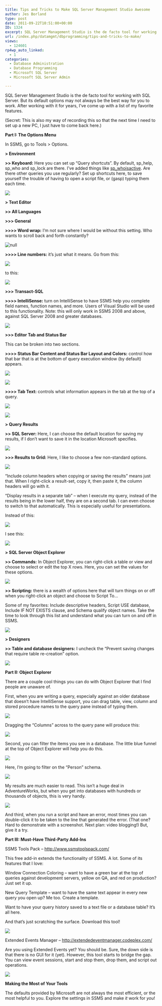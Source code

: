 ```yaml
---
title: Tips and Tricks to Make SQL Server Management Studio Awesome
author: Jes Borland
type: post
date: 2011-09-22T10:51:00+00:00
ID: 1324
excerpt: SQL Server Management Studio is the de facto tool for working with SQL Server. But its default options may not always be the best way for you to work. After working with it for years, I’ve come up with a list of my favorite features.
url: /index.php/datamgmt/dbprogramming/tips-and-tricks-to-make/
views:
  - 124601
rp4wp_auto_linked:
  - 1
categories:
  - Database Administration
  - Database Programming
  - Microsoft SQL Server
  - Microsoft SQL Server Admin

---
```

SQL Server Management Studio is the de facto tool for working with SQL Server. But its default options may not always be the best way for you to work. After working with it for years, I’ve come up with a list of my favorite features. 

(Secret: This is also my way of recording this so that the next time I need to set up a new PC, I just have to come back here.) 

**Part I: The Options Menu** 

In SSMS, go to Tools > Options. 

**> Environment**
  
**>> Keyboard:** Here you can set up “Query shortcuts”. By default, sp\_help, sp\_who and sp_lock are there. I’ve added things like [sp_whoisactive][1]. Are there other queries you use regularly? Set up shortcuts here, to save yourself the trouble of having to open a script file, or (gasp) typing them each time.

 ![][2]

**> Text Editor**
  
**>> All Languages**
  
**>>> General**
  
**>>>> Word wrap:** I’m not sure where I would be without this setting. Who wants to scroll back and forth constantly? 

![][3]

**>>>> Line numbers:** it’s just what it means. Go from this:

 ![][4]

to this: 

![][5]

**>>> Transact-SQL**
  
**>>>> IntelliSense:** turn on IntelliSense to have SSMS help you complete field names, function names, and more. Users of Visual Studio will be used to this functionality. Note: this will only work in SSMS 2008 and above, against SQL Server 2008 and greater databases. 

![][6]

**>>> Editor Tab and Status Bar**
  
This can be broken into two sections. 

**>>>> Status Bar Content and Status Bar Layout and Colors:** control how that bar that is at the bottom of query execution window (by default) appears. 

![][7]

![][8]

**>>>> Tab Text:** controls what information appears in the tab at the top of a query. 

 ![][9]

![][10]

**> Query Results**
  
**>> SQL Server:** Here, I can choose the default location for saving my results, if I don’t want to save it in the location Microsoft specifies. 

![][11]

**>>> Results to Grid:** Here, I like to choose a few non-standard options. 

 ![][12]

“Include column headers when copying or saving the results” means just that. When I right-click a result-set, copy it, then paste it, the column headers will go with it. 

“Display results in a separate tab” – when I execute my query, instead of the results being in the lower half, they are on a second tab. I can even choose to switch to that automatically. This is especially useful for presentations. 

Instead of this: 

![][13]

I see this: 

![][14]

**> SQL Server Object Explorer**
  
**>> Commands:** In Object Explorer, you can right-click a table or view and choose to select or edit the top X rows. Here, you can set the values for these options. 

![][15]

**>> Scripting:** there is a wealth of options here that will turn things on or off when you right-click an object and choose to Script To…

Some of my favorites: Include descriptive headers, Script USE database, Include IF NOT EXISTS clause, and Schema qualify object names. Take the time to look through this list and understand what you can turn on and off in SSMS. 

![][16]

**> Designers**
  
**>> Table and database designers:** I uncheck the “Prevent saving changes that require table re-creation” option. 

![][17]

**Part II: Object Explorer** 

There are a couple cool things you can do with Object Explorer that I find people are unaware of. 

First, when you are writing a query, especially against an older database that doesn’t have IntelliSense support, you can drag table, view, column and stored procedure names to the query pane instead of typing them. 

![][18]

Dragging the “Columns” across to the query pane will produce this: 

 ![][19]

Second, you can filter the items you see in a database. The little blue funnel at the top of Object Explorer will help you do this. 

![][20]

Here, I’m going to filter on the “Person” schema. 

![][21]

My results are much easier to read. This isn’t a huge deal in AdventureWorks, but when you get into databases with hundreds or thousands of objects, this is very handy. 

![][22]

And third, when you run a script and have an error, most times you can double-click it to be taken to the line that generated the error. (That one? Hard to demonstrate with a screenshot. Next plan: video blogging!) But, give it a try. 

**Part III: Must-Have Third-Party Add-Ins**

SSMS Tools Pack &#8211; <http://www.ssmstoolspack.com/>

This free add-in extends the functionality of SSMS. A lot. Some of its features that I love:

Window Connection Coloring – want to have a green bar at the top of queries against development servers, yellow on QA, and red on production? Just set it up. 

New Query Template – want to have the same text appear in every new query you open up? Me too. Create a template. 

Want to have your query history saved to a text file or a database table? It’s all here. 

And that’s just scratching the surface. Download this tool! 

![][23]

Extended Events Manager &#8211; <http://extendedeventmanager.codeplex.com/> 

Are you using Extended Events yet? You should be. Sure, the down side is that there is no GUI for it (yet). However, this tool starts to bridge the gap. You can view event sessions, start and stop them, drop them, and script out operations. 

![][24]

**Making the Most of Your Tools** 

The defaults provided by Microsoft are not always the most efficient, or the most helpful to you. Explore the settings in SSMS and make _it_ work for _you_!

 [1]: http://sqlblog.com/blogs/adam_machanic/archive/tags/sp_5F00_whoisactive/default.aspx
 [2]: /wp-content/uploads/users/grrlgeek/SSMSTips1.JPG?mtime=1316658886 ""
 [3]: /wp-content/uploads/users/grrlgeek/SSMSTips2.JPG?mtime=1316659457 "null"
 [4]: /wp-content/uploads/users/grrlgeek/SSMSTips3.JPG?mtime=1316659555
 [5]: /wp-content/uploads/users/grrlgeek/SSMSTips4.JPG?mtime=1316659700
 [6]: /wp-content/uploads/users/grrlgeek/SSMSTips5.JPG?mtime=1316659979
 [7]: /wp-content/uploads/users/grrlgeek/SSMSTips6.JPG?mtime=1316660151
 [8]: /wp-content/uploads/users/grrlgeek/SSMSTips7.JPG?mtime=1316660272
 [9]: /wp-content/uploads/users/grrlgeek/SSMSTips8.JPG?mtime=1316660416
 [10]: /wp-content/uploads/users/grrlgeek/SSMSTips9.JPG?mtime=1316660495
 [11]: /wp-content/uploads/users/grrlgeek/SSMSTips10.JPG?mtime=1316660627
 [12]: /wp-content/uploads/users/grrlgeek/SSMSTips11.JPG?mtime=1316660758
 [13]: /wp-content/uploads/users/grrlgeek/SSMSTips12.JPG?mtime=1316660958
 [14]: /wp-content/uploads/users/grrlgeek/SSMSTips13.JPG?mtime=1316661051
 [15]: /wp-content/uploads/users/grrlgeek/SSMSTips14.JPG?mtime=1316661148
 [16]: /wp-content/uploads/users/grrlgeek/SSMSTips15.JPG?mtime=1316661241
 [17]: /wp-content/uploads/users/grrlgeek/SSMSTips16.JPG?mtime=1316661418
 [18]: /wp-content/uploads/users/grrlgeek/SSMSTips17.JPG?mtime=1316661526
 [19]: /wp-content/uploads/users/grrlgeek/SSMSTips18.JPG?mtime=1316661662
 [20]: /wp-content/uploads/users/grrlgeek/SSMSTips19.JPG?mtime=1316661747
 [21]: /wp-content/uploads/users/grrlgeek/SSMSTips20.JPG?mtime=1316661863
 [22]: /wp-content/uploads/users/grrlgeek/SSMSTips21.JPG?mtime=1316662001
 [23]: /wp-content/uploads/users/grrlgeek/SSMSTips22.JPG?mtime=1316662174
 [24]: /wp-content/uploads/users/grrlgeek/SSMSTips23.JPG?mtime=1316662298